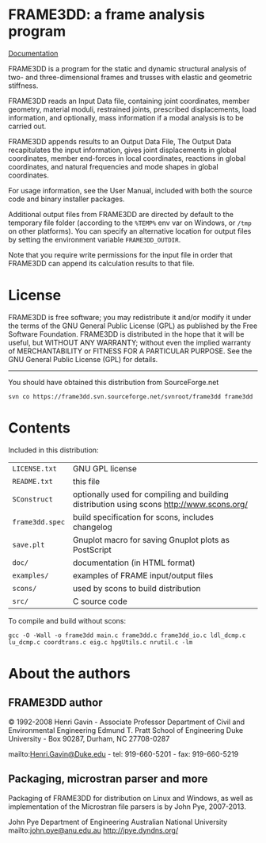 # FRAME3DD: a frame analysis program

[Documentation](https://unrealsolver.github.io/frame3dd/)

FRAME3DD is a program for the static and dynamic structural analysis of
two- and three-dimensional frames and trusses with elastic and 
geometric stiffness.

FRAME3DD reads an Input Data file, containing joint coordinates, member
geometry, material moduli, restrained joints, prescribed displacements,
load information, and optionally, mass information if a modal analysis
is to be carried out.

FRAME3DD appends results to an Output Data File, The Output Data 
recapitulates the input information, gives joint displacements in global 
coordinates, member end-forces in local coordinates, reactions in 
global coordinates, and natural frequencies and mode shapes in global 
coordinates.

For usage information, see the User Manual, included with both the source
code and binary installer packages.

Additional output files from FRAME3DD are directed by default to the temporary
file folder (according to the `%TEMP%` env var on Windows, or `/tmp` on other
platforms). You can specify an alternative location for output files by setting
the environment variable `FRAME3DD_OUTDIR`.

Note that you require write permissions for the input file in order that
FRAME3DD can append its calculation results to that file.

# License

FRAME3DD is free software; you may redistribute it and/or modify it under 
the terms of the GNU General Public License (GPL) as published by the
Free Software Foundation. FRAME3DD is distributed in the hope that it will
be useful, but WITHOUT ANY WARRANTY; without even the implied warranty
of MERCHANTABILITY or FITNESS FOR A PARTICULAR PURPOSE. See the GNU
General Public License (GPL) for details. 

---

You should have obtained this distribution from SourceForge.net 
```
svn co https://frame3dd.svn.sourceforge.net/svnroot/frame3dd frame3dd 
```

# Contents

Included in this distribution:

| | |
| --- | --- |
|`LICENSE.txt`  | GNU GPL license
|`README.txt`   | this file
|`SConstruct`   | optionally used for compiling and building distribution using scons http://www.scons.org/
|`frame3dd.spec`| build specification for scons, includes changelog
|`save.plt`     | Gnuplot macro for saving Gnuplot plots as PostScript
|`doc/`         | documentation (in HTML format)
|`examples/`    | examples of FRAME input/output files
|`scons/`       | used by scons to build distribution
|`src/`         | C source code 

To compile and build without scons:
```
gcc -O -Wall -o frame3dd main.c frame3dd.c frame3dd_io.c ldl_dcmp.c lu_dcmp.c coordtrans.c eig.c hpgUtils.c nrutil.c -lm
```

# About the authors

## FRAME3DD author

© 1992-2008 Henri Gavin - Associate Professor 
Department of Civil and Environmental Engineering
Edmund T. Pratt School of Engineering
Duke University - Box 90287, Durham, NC 27708-0287

mailto:Henri.Gavin@Duke.edu - tel: 919-660-5201 - fax: 919-660-5219 

## Packaging, microstran parser and more

Packaging of FRAME3DD for distribution on Linux and Windows,
as well as implementation of the Microstran file parsers
is by John Pye, 2007-2013.

John Pye
Department of Engineering
Australian National University
mailto:john.pye@anu.edu.au
http://jpye.dyndns.org/
